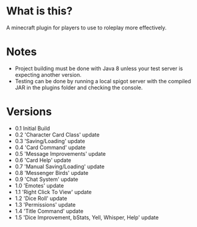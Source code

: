 # What is this?
A minecraft plugin for players to use to roleplay more effectively.

# Notes
- Project building must be done with Java 8 unless your test server is expecting another version.
- Testing can be done by running a local spigot server with the compiled JAR in the plugins folder and checking the console.

# Versions
-  0.1 Initial Build
-  0.2 'Character Card Class' update
-  0.3 'Saving/Loading' update
-  0.4 'Card Command' update
-  0.5 'Message Improvements' update
-  0.6 'Card Help' update
-  0.7 'Manual Saving/Loading' update
-  0.8 'Messenger Birds' update
-  0.9 'Chat System' update
-  1.0 'Emotes' update
-  1.1 'Right Click To View' update
-  1.2 'Dice Roll' update
-  1.3 'Permissions' update
-  1.4 'Title Command' update
-  1.5 'Dice Improvement, bStats, Yell, Whisper, Help'  update